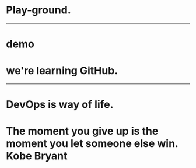# Play-ground.
----
# demo
# we're learning GitHub.
----
# DevOps is way of life.
# The moment you give up is the moment you let someone else win. Kobe Bryant